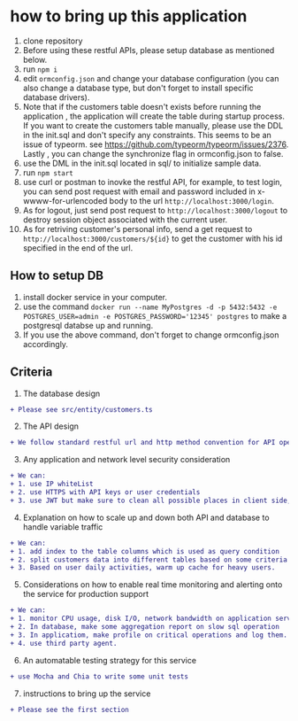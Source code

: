 

# how to bring up this application

1. clone repository
2. Before using these restful APIs, please setup database as mentioned below. 
3. run `npm i`
4. edit `ormconfig.json` and change your database configuration (you can also change a database type, but don't forget to install specific database drivers). 
5. Note that if the customers table doesn't exists before running the application , the application will create the table during startup process. If you want to create the customers table manually, please use the DDL in the init.sql and don't specify any constraints. This seems to be an issue of typeorm. see https://github.com/typeorm/typeorm/issues/2376. Lastly , you can change the synchronize flag in ormconfig.json to false.
6. use the DML in the init.sql located in sql/ to initialize sample data.
7. run `npm start`
8. use curl or postman to inovke the restful API, for example, to test login, you can send post request with email and password included in x-wwww-for-urlencoded body to the url `http://localhost:3000/login`.
9. As for logout, just send post request to `http://localhost:3000/logout` to destroy session object associated with the current user.
10. As for retriving customer's personal info, send a get request to `http://localhost:3000/customers/${id}` to get the customer with his id specified in the end of the url. 

## How to setup DB
1. install docker service in your computer.
2. use the command `docker run --name MyPostgres -d -p 5432:5432 -e POSTGRES_USER=admin -e POSTGRES_PASSWORD='12345' postgres` to make a postgresql databse up and running.
3. If you use the above command, don't forget to change ormconfig.json accordingly.

## Criteria
1. The database design
```diff
+ Please see src/entity/customers.ts
```

2. The API design
```diff
+ We follow standard restful url and http method convention for API operations. Please see point 8, 9 ,10 listed above or controller files under src/controller/
```

3. Any application and network level security consideration
```diff
+ We can: 
+ 1. use IP whiteList
+ 2. use HTTPS with API keys or user credentials
+ 3. use JWT but make sure to clean all possible places in client side, renew token periodically.
```

4. Explanation on how to scale up and down both API and database to handle variable traffic
```diff
+ We can:
+ 1. add index to the table columns which is used as query condition
+ 2. split customers data into different tables based on some criteria or algorithm such as range of IDs or hash value of a ID
+ 3. Based on user daily activities, warm up cache for heavy users.  
```

5. Considerations on how to enable real time monitoring and alerting onto the service for production support
```diff
+ We can:
+ 1. monitor CPU usage, disk I/O, network bandwidth on application servers, database and network devices.
+ 2. In database, make some aggregation report on slow sql operation
+ 3. In applicatiom, make profile on critical operations and log them. use ELK stack to collect such information
+ 4. use third party agent.
```

6. An automatable testing strategy for this service
```diff
+ use Mocha and Chia to write some unit tests 
```

7. instructions to bring up the service
```diff
+ Please see the first section
```